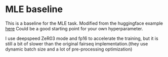 # MLE baseline
This is a baseline for the MLE task. 
Modified from the huggingface example [here](https://github.com/huggingface/transformers/blob/main/examples/pytorch/summarization/run_summarization.py)
Could be a good starting point for your own hyperparameter.

I use deepspeed ZeR03 mode and fp16 to accelerate the training, but it is still a bit of slower than the original fairseq implementation.(they use dynamic batch size and a lot of pre-processing optimization)